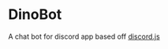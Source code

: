 # DinoBot
A chat bot for discord app based off <a href="https://github.com/hydrabolt/discord.js/">discord.js</a>
